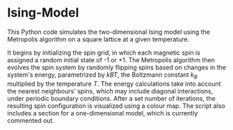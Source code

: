 # Ising-Model

This Python code simulates the two-dimensional Ising model using the Metropolis algorithm on a square lattice at a given temperature. 

It begins by initializing the spin grid, in which each magnetic spin is assigned a random initial state of -1 or +1. The Metropolis algorithm then evolves the spin system by randomly flipping spins based on changes in the system's energy, parametrized by $kB T$, the Boltzmann constant $k_B$ multiplied by the temperature $T$. The energy calculations take into account the nearest neighbours' spins, which may include diagonal interactions, under periodic boundary conditions. After a set number of iterations, the resulting spin configuration is visualized using a colour map. The script also includes a section for a one-dimensional model, which is currently commented out.